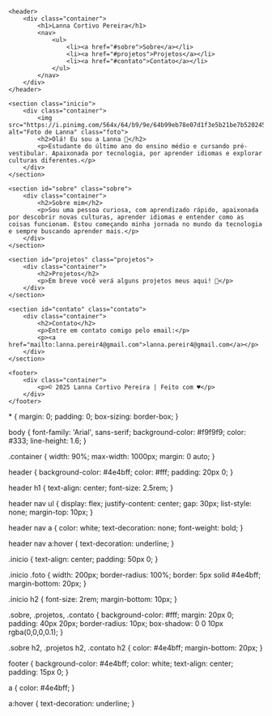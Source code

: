 <!DOCTYPE html>
<html lang="pt-br">
<head>
    <meta charset="UTF-8">
    <meta name="viewport" content="width=device-width, initial-scale=1.0">
    <title>Lanna Cortivo Pereira - Portfólio</title>
    <link rel="stylesheet" href="style.css">
</head>
<body>

    <header>
        <div class="container">
            <h1>Lanna Cortivo Pereira</h1>
            <nav>
                <ul>
                    <li><a href="#sobre">Sobre</a></li>
                    <li><a href="#projetos">Projetos</a></li>
                    <li><a href="#contato">Contato</a></li>
                </ul>
            </nav>
        </div>
    </header>

    <section class="inicio">
        <div class="container">
            <img src="https://i.pinimg.com/564x/64/b9/9e/64b99eb78e07d1f3e5b21be7b5202456.jpg" alt="Foto de Lanna" class="foto">
            <h2>Olá! Eu sou a Lanna 👋</h2>
            <p>Estudante do último ano do ensino médio e cursando pré-vestibular. Apaixonada por tecnologia, por aprender idiomas e explorar culturas diferentes.</p>
        </div>
    </section>

    <section id="sobre" class="sobre">
        <div class="container">
            <h2>Sobre mim</h2>
            <p>Sou uma pessoa curiosa, com aprendizado rápido, apaixonada por descobrir novas culturas, aprender idiomas e entender como as coisas funcionam. Estou começando minha jornada no mundo da tecnologia e sempre buscando aprender mais.</p>
        </div>
    </section>

    <section id="projetos" class="projetos">
        <div class="container">
            <h2>Projetos</h2>
            <p>Em breve você verá alguns projetos meus aqui! 🚀</p>
        </div>
    </section>

    <section id="contato" class="contato">
        <div class="container">
            <h2>Contato</h2>
            <p>Entre em contato comigo pelo email:</p>
            <p><a href="mailto:lanna.pereir4@gmail.com">lanna.pereir4@gmail.com</a></p>
        </div>
    </section>

    <footer>
        <div class="container">
            <p>© 2025 Lanna Cortivo Pereira | Feito com ♥</p>
        </div>
    </footer>

</body>
</html>
* {
    margin: 0;
    padding: 0;
    box-sizing: border-box;
}

body {
    font-family: 'Arial', sans-serif;
    background-color: #f9f9f9;
    color: #333;
    line-height: 1.6;
}

.container {
    width: 90%;
    max-width: 1000px;
    margin: 0 auto;
}

header {
    background-color: #4e4bff;
    color: #fff;
    padding: 20px 0;
}

header h1 {
    text-align: center;
    font-size: 2.5rem;
}

header nav ul {
    display: flex;
    justify-content: center;
    gap: 30px;
    list-style: none;
    margin-top: 10px;
}

header nav a {
    color: white;
    text-decoration: none;
    font-weight: bold;
}

header nav a:hover {
    text-decoration: underline;
}

.inicio {
    text-align: center;
    padding: 50px 0;
}

.inicio .foto {
    width: 200px;
    border-radius: 100%;
    border: 5px solid #4e4bff;
    margin-bottom: 20px;
}

.inicio h2 {
    font-size: 2rem;
    margin-bottom: 10px;
}

.sobre, .projetos, .contato {
    background-color: #fff;
    margin: 20px 0;
    padding: 40px 20px;
    border-radius: 10px;
    box-shadow: 0 0 10px rgba(0,0,0,0.1);
}

.sobre h2, .projetos h2, .contato h2 {
    color: #4e4bff;
    margin-bottom: 20px;
}

footer {
    background-color: #4e4bff;
    color: white;
    text-align: center;
    padding: 15px 0;
}

a {
    color: #4e4bff;
}

a:hover {
    text-decoration: underline;
}
